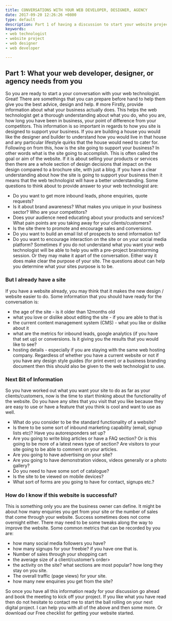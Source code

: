 ```yaml
---
title: CONVERSATIONS WITH YOUR WEB DEVELOPER, DESIGNER, AGENCY
date: 2017-09-20 12:26:26 +0800
type: default
description: Part 1 of having a discussion to start your website project
keywords:
- web technologist
- website project
- web designer
- web developer

---
```

## Part 1: What your web developer, designer, or agency needs from you
So you are ready to start a your conversation with your web technologist. Great! There are somethings that you can prepare before hand to help them give you the best advice, design and help. # more
Firstly, provide information about what your business actually does. This helps the web technologist get a thorough understanding about what you do, who you are, how long you have been in business, your point of difference from your competitors. This information is so important in regards to how you site is designed to support your business.  If you are building a house you would like the designer and builder to understand how you would live in that house and any particular lifestyle quirks that the house would need to cater for.
Following on from this,  how is the site going to support your business?  In other words what is the site going to accomplish. This is often called the goal or aim of the website. If it is about selling your products or services then there are a whole section of design decisions that impact on the design compared to a brochure site, with just a blog. If you have a clear understanding about how the site is going to support your business then it means that the web technologist will have a better  understanding. Some questions to think about to provide answer to your web technologist are:
* Do you want to get more inbound leads, phone enquiries, quote requests?
* Is it about brand awareness? What makes you unique in your business sector? Who are your competitors?
* Does your audience need educating about your products and services? What pain points are you taking away for your clients/customers?
* Is the site there to promote and encourage sales and conversions.
* Do you want to build an email list of prospects to send information to?
* Do you want to encourage interaction on the site or on your social media platform?
Sometimes if you do not understand what you want your web technologist will be able to help you with a pre-project brainstorming session.  Or they may make it apart of the conversation. Either way it does make clear the purpose of your site. The questions about can help you determine what your sites purpose is to be.
### But I already have a site
If you have a website already, you may think that it makes the new design / website easier to do. Some information that you should have ready for the conversation is:
* the age of the site - is it older than 12months old
* what you love or dislike about editing the site - if you are able to that is
* the current content management system (CMS) - what you like or dislike about it
* what are the metrics for inbound leads, google analytics (if you have that set up) or conversions. Is it giving you the results that you would like to see? 
* hosting details - especially if you are staying with the same web hosting company. 
Regardless of whether you have a current website or not if you have any design style guides (for print even) or a business branding document then this should also be given to the web technologist to use.
### Next Bit of Information
So you have worked out what you want your site to do as far as your clients/customers, now is the time to start thinking about the functionality of the website. Do you have any sites that you visit that you like because they are easy to use or have a feature that you think is cool and want to use as well.  
* What do you consider to be the standard functionality of a website? 
* Is there to be some sort of inbound marketing capability (email, signup lists etc)? Have you autoresponders set up?
* Are you going to write blog articles or have a FAQ section? Or is this going to be more of a latest news type of section? Are visitors to your site going to be able to comment on your articles.
* Are you going to have advertising on your site?
* Are you going to have demonstration videos, videos generally or a photo gallery?
* Do you need to have some sort of catalogue?
* Is the site to be viewed on mobile devices? 
* What sort of forms are you going to have for contact, signups etc.?
### How do I know if this website is successful?
This is something only you are the business owner can define.  It might be about how many enquiries you get from your site or the number of sales that come through your website. Success sometimes does not come overnight either. There may need to be some tweaks along the way to improve the website.  Some common metrics that can be recorded by you are:
* how many social media followers you have?
* how many signups for your freebie? if you have one that is.
* Number of sales through your shopping cart 
* the average size of a client/customer’s order>
* the activity on the site? what sections are most popular? how long they stay on you site.
* The overall traffic (page views) for your site.
* how many new enquiries you get from the site?


So once you have all this information ready for your discussion go ahead and book the meeting to kick off  your project. 
If you like what you have read then do not hesitate to contact me to start the ball rolling on your next digital project. I can help you with all of the above and then some more. Or download our Free checklist for getting your website started.

